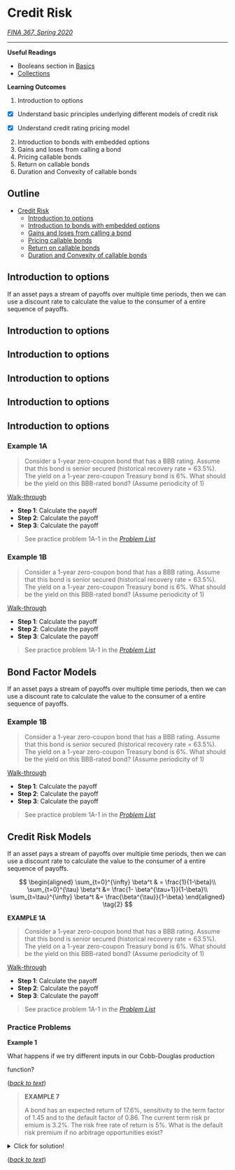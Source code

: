 # Credit Risk
[*FINA 367, Spring 2020*](index.html)

---

**Useful Readings**

- Booleans section in [Basics](basics.ipynb)  
- [Collections](collections.ipynb)  

**Learning Outcomes**

1. Introduction to options

  - [x] Understand basic principles underlying different models of credit risk 
  - [x] Understand credit rating pricing model
  

2. Introduction to bonds with embedded options
3. Gains and loses from calling a bond
4. Pricing callable bonds
5. Return on callable bonds
6. Duration and Convexity of callable bonds
  
 

## Outline

- [Credit Risk](#Credit-Risk)  
  - [Introduction to options](##Introduction-to-options)  
  - [Introduction to bonds with embedded options](##Introduction-to-bonds-with-embedded-options)  
  - [Gains and loses from calling a bond](##Gains-and-loses-from-calling-a-bond) 
  - [Pricing callable bonds](##Pricing-callable-bonds)  
  - [Return on callable bonds](##Return-on-callable-bonds)  
  - [Duration and Convexity of callable bonds](##Duration-and-Convexity-of-callable-bonds) 

## Introduction to options
If an asset pays a stream of payoffs over multiple time periods, then we
can use a discount rate to calculate the value to the consumer of a entire
sequence of payoffs.

## Introduction to options

## Introduction to options

## Introduction to options

## Introduction to options

## Introduction to options





<a id='exerciselist-1'></a>

### Example 1A

> Consider a 1-year zero-coupon bond that has a BBB rating. Assume that this bond is senior secured (historical recovery rate = 63.5%). The yield on a 1-year zero-coupon Treasury bond is 6%. What should be the yield on this BBB-rated bond? (Assume periodicity of 1)

[Walk-through](http://www.youtube.com/watch?v=YOUTUBE_VIDEO_ID_HERE)

- **Step 1**: Calculate the payoff 
- **Step 2**: Calculate the payoff 
- **Step 3**: Calculate the payoff

>See practice problem 1A-1 in the [*Problem List*](#problemlist-1)

<a id='exerciselist-1'></a>

### Example 1B

> Consider a 1-year zero-coupon bond that has a BBB rating. Assume that this bond is senior secured (historical recovery rate = 63.5%). The yield on a 1-year zero-coupon Treasury bond is 6%. What should be the yield on this BBB-rated bond? (Assume periodicity of 1)

[Walk-through](http://www.youtube.com/watch?v=YOUTUBE_VIDEO_ID_HERE)

- **Step 1**: Calculate the payoff 
- **Step 2**: Calculate the payoff 
- **Step 3**: Calculate the payoff

>See practice problem 1A-1 in the [*Problem List*](#problemlist-1)


## Bond Factor Models

If an asset pays a stream of payoffs over multiple time periods, then we
can use a discount rate to calculate the value to the consumer of a entire
sequence of payoffs.

<a id='exerciselist-1'></a>

### Example 1B

> Consider a 1-year zero-coupon bond that has a BBB rating. Assume that this bond is senior secured (historical recovery rate = 63.5%). The yield on a 1-year zero-coupon Treasury bond is 6%. What should be the yield on this BBB-rated bond? (Assume periodicity of 1)

[Walk-through](http://www.youtube.com/watch?v=YOUTUBE_VIDEO_ID_HERE)

- **Step 1**: Calculate the payoff 
- **Step 2**: Calculate the payoff 
- **Step 3**: Calculate the payoff

>See practice problem 1A-1 in the [*Problem List*](#problemlist-1)


## Credit Risk Models

If an asset pays a stream of payoffs over multiple time periods, then we
can use a discount rate to calculate the value to the consumer of a entire
sequence of payoffs.

<a id='equation-eq-infinite-sums'></a>
$$
\begin{aligned}
\sum_{t=0}^{\infty} \beta^t & = \frac{1}{1-\beta}\\
\sum_{t=0}^{\tau} \beta^t &= \frac{1- \beta^{\tau+1}}{1-\beta}\\
\sum_{t=\tau}^{\infty} \beta^t &=  \frac{\beta^{\tau}}{1-\beta}
\end{aligned} \tag{2}
$$

<a id='exerciselist-1'></a>

**EXAMPLE 1A**

> Consider a 1-year zero-coupon bond that has a BBB rating. Assume that this bond is senior secured (historical recovery rate = 63.5%). The yield on a 1-year zero-coupon Treasury bond is 6%. What should be the yield on this BBB-rated bond? (Assume periodicity of 1)

[Walk-through](http://www.youtube.com/watch?v=YOUTUBE_VIDEO_ID_HERE)

- **Step 1**: Calculate the payoff 
- **Step 2**: Calculate the payoff 
- **Step 3**: Calculate the payoff

>See practice problem 1A-1 in the [*Problem List*](#problemlist-1)

### Practice Problems


<a id='problemlist-1'></a>
**Example 1**

What happens if we try different inputs in our Cobb-Douglas production

function?

([*back to text*](#exercise-1))

<a id='exerciselist-7'></a>

> **EXAMPLE 7**
>
> A bond has an expected return of 17.6%, sensitivity to the term factor of 1.45 and to the default factor of 0.86. The current term risk pr
emium is 3.2%. The risk free rate of return is 5%. What is the default risk premium if no arbitrage opportunities exist?


<details>
  <summary>Click for solution!</summary>
  
  > First Calculate the Price
$$
\begin{aligned}
\sum_{t=0}^{\infty} \beta^t & = \frac{1}{1-\beta}\\
\sum_{t=0}^{\tau} \beta^t &= \frac{1- \beta^{\tau+1}}{1-\beta}\\
\sum_{t=\tau}^{\infty} \beta^t &=  \frac{\beta^{\tau}}{1-\beta}
\end{aligned} \tag{2}
$$
    
  > First Calculate the Price
$$
\begin{aligned}
\sum_{t=0}^{\infty} \beta^t & = \frac{1}{1-\beta}\\
\sum_{t=0}^{\tau} \beta^t &= \frac{1- \beta^{\tau+1}}{1-\beta}\\
\sum_{t=\tau}^{\infty} \beta^t &=  \frac{\beta^{\tau}}{1-\beta}
\end{aligned} \tag{2}
$$
</details>

([*back to text*](#exercise-7))
